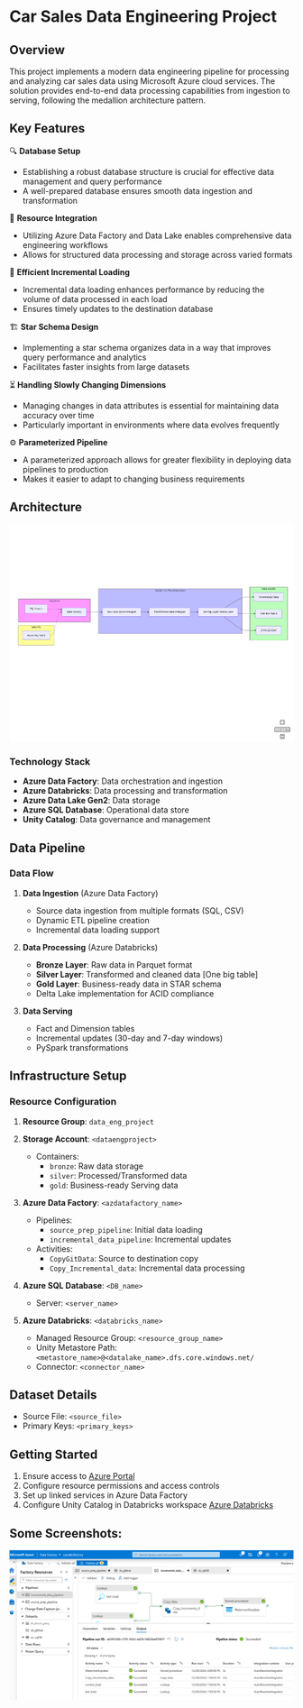# Car Sales Data Engineering Project

## Overview
This project implements a modern data engineering pipeline for processing and analyzing car sales data using Microsoft Azure cloud services. The solution provides end-to-end data processing capabilities from ingestion to serving, following the medallion architecture pattern.

## Key Features

🔍 **Database Setup**
- Establishing a robust database structure is crucial for effective data management and query performance
- A well-prepared database ensures smooth data ingestion and transformation

🔗 **Resource Integration**
- Utilizing Azure Data Factory and Data Lake enables comprehensive data engineering workflows
- Allows for structured data processing and storage across varied formats

📅 **Efficient Incremental Loading**
- Incremental data loading enhances performance by reducing the volume of data processed in each load
- Ensures timely updates to the destination database

🏗️ **Star Schema Design**
- Implementing a star schema organizes data in a way that improves query performance and analytics
- Facilitates faster insights from large datasets

⏳ **Handling Slowly Changing Dimensions**
- Managing changes in data attributes is essential for maintaining data accuracy over time
- Particularly important in environments where data evolves frequently

⚙️ **Parameterized Pipeline**
- A parameterized approach allows for greater flexibility in deploying data pipelines to production
- Makes it easier to adapt to changing business requirements

## Architecture
![Architecture Diagram](architecture_diagram.png)

### Technology Stack
- **Azure Data Factory**: Data orchestration and ingestion
- **Azure Databricks**: Data processing and transformation
- **Azure Data Lake Gen2**: Data storage
- **Azure SQL Database**: Operational data store
- **Unity Catalog**: Data governance and management

## Data Pipeline

### Data Flow
1. **Data Ingestion** (Azure Data Factory)
   - Source data ingestion from multiple formats (SQL, CSV)
   - Dynamic ETL pipeline creation
   - Incremental data loading support

2. **Data Processing** (Azure Databricks)
   - **Bronze Layer**: Raw data in Parquet format
   - **Silver Layer**: Transformed and cleaned data [One big table]
   - **Gold Layer**: Business-ready data in STAR schema
   - Delta Lake implementation for ACID compliance

3. **Data Serving**
   - Fact and Dimension tables
   - Incremental updates (30-day and 7-day windows)
   - PySpark transformations

## Infrastructure Setup

### Resource Configuration
1. **Resource Group**: `data_eng_project`
2. **Storage Account**: `<dataengproject>`
   - Containers:
     - `bronze`: Raw data storage
     - `silver`: Processed/Transformed data
     - `gold`: Business-ready Serving data

3. **Azure Data Factory**: `<azdatafactory_name>`
   - Pipelines:
     - `source_prep_pipeline`: Initial data loading
     - `incremental_data_pipeline`: Incremental updates
   - Activities:
     - `CopyGitData`: Source to destination copy
     - `Copy_Incremental_data`: Incremental data processing

4. **Azure SQL Database**: `<DB_name>`
   - Server: `<server_name>`

5. **Azure Databricks**: `<databricks_name>`
   - Managed Resource Group: `<resource_group_name>`
   - Unity Metastore Path: `<metastore_name>@<datalake_name>.dfs.core.windows.net/`
   - Connector: `<connector_name>`

## Dataset Details
- Source File: `<source_file>`
- Primary Keys: `<primary_keys>`

## Getting Started
1. Ensure access to [Azure Portal](https://portal.azure.com/)
2. Configure resource permissions and access controls
3. Set up linked services in Azure Data Factory
4. Configure Unity Catalog in Databricks workspace [Azure Databricks](https://accounts.azuredatabricks.net/)



## Some Screenshots:
![Screenshot 1](screenshot1.png)